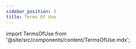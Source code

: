 ```yaml
---
sidebar_position: 3
title: Terms Of Use
---
```

import TermsOfUse from '@site/src/components/content/TermsOfUse.mdx';

<TermsOfUse/>

